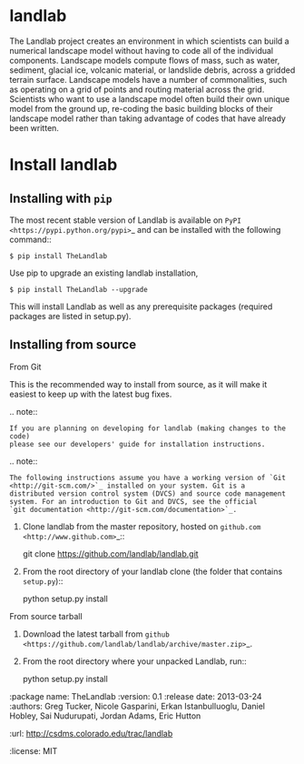 landlab
=======

The Landlab project creates an environment in which scientists can build a
numerical landscape model without having to code all of the individual
components. Landscape models compute flows of mass, such as water, sediment,
glacial ice, volcanic material, or landslide debris, across a gridded terrain
surface. Landscape models have a number of commonalities, such as operating on
a grid of points and routing material across the grid. Scientists who want to
use a landscape model often build their own unique model from the ground up,
re-coding the basic building blocks of their landscape model rather than
taking advantage of codes that have already been written.

Install landlab
===============

Installing with ``pip``
-----------------------

The most recent stable version of Landlab is available on `PyPI
<https://pypi.python.org/pypi>`_ and can be installed with the following
command::

    $ pip install TheLandlab

Use pip to upgrade an existing landlab installation,

    $ pip install TheLandlab --upgrade

This will install Landlab as well as any prerequisite packages (required packages
are listed in setup.py).

Installing from source
----------------------

From Git
>>>>>>>>

This is the recommended way to install from source, as it will make it easiest
to keep up with the latest bug fixes.

.. note::

    If you are planning on developing for landlab (making changes to the code)
    please see our developers' guide for installation instructions.

.. note::

    The following instructions assume you have a working version of `Git
    <http://git-scm.com/>`_ installed on your system. Git is a
    distributed version control system (DVCS) and source code management
    system. For an introduction to Git and DVCS, see the official
    `git documentation <http://git-scm.com/documentation>`_.


1. Clone landlab from the master repository, hosted on `github.com <http://www.github.com>`_::

    git clone https://github.com/landlab/landlab.git

2. From the root directory of your landlab clone (the folder that contains
   `setup.py`)::

   python setup.py install

From source tarball
>>>>>>>>>>>>>>>>>>>

1. Download the latest tarball from `github <https://github.com/landlab/landlab/archive/master.zip>`_.

2. From the root directory where your unpacked Landlab, run::

    python setup.py install


:package name: TheLandlab
:version: 0.1
:release date: 2013-03-24
:authors:
  Greg Tucker,
  Nicole Gasparini,
  Erkan Istanbulluoglu,
  Daniel Hobley,
  Sai Nudurupati,
  Jordan Adams,
  Eric Hutton

:url: http://csdms.colorado.edu/trac/landlab

:license: MIT

